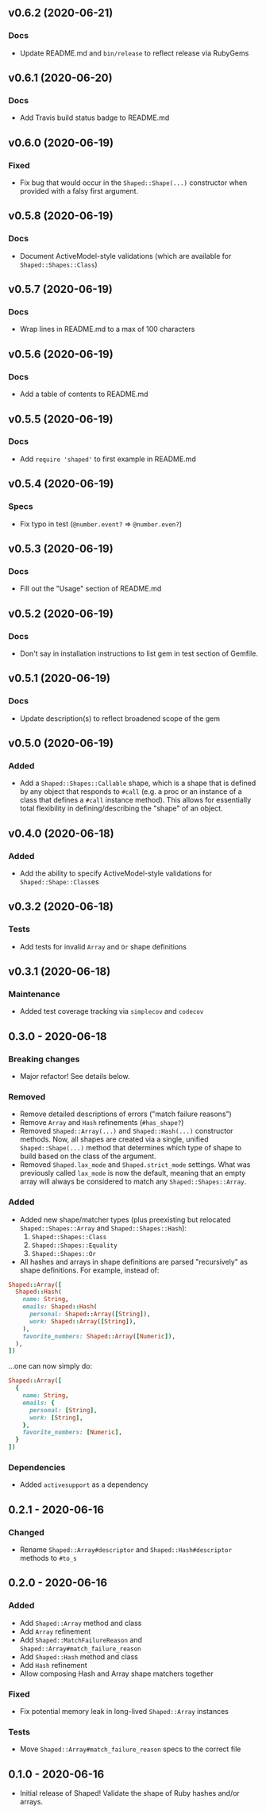 ## v0.6.2 (2020-06-21)
### Docs
- Update README.md and `bin/release` to reflect release via RubyGems

## v0.6.1 (2020-06-20)
### Docs
- Add Travis build status badge to README.md

## v0.6.0 (2020-06-19)
### Fixed
- Fix bug that would occur in the `Shaped::Shape(...)` constructor when provided with a falsy first
  argument.

## v0.5.8 (2020-06-19)
### Docs
- Document ActiveModel-style validations (which are available for `Shaped::Shapes::Class`)

## v0.5.7 (2020-06-19)
### Docs
- Wrap lines in README.md to a max of 100 characters

## v0.5.6 (2020-06-19)
### Docs
- Add a table of contents to README.md

## v0.5.5 (2020-06-19)
### Docs
- Add `require 'shaped'` to first example in README.md

## v0.5.4 (2020-06-19)
### Specs
- Fix typo in test (`@number.event?` => `@number.even?`)

## v0.5.3 (2020-06-19)
### Docs
- Fill out the "Usage" section of README.md

## v0.5.2 (2020-06-19)
### Docs
- Don't say in installation instructions to list gem in test section of Gemfile.

## v0.5.1 (2020-06-19)
### Docs
- Update description(s) to reflect broadened scope of the gem

## v0.5.0 (2020-06-19)
### Added
- Add a `Shaped::Shapes::Callable` shape, which is a shape that is defined by any object that
  responds to `#call` (e.g. a proc or an instance of a class that defines a `#call` instance
  method). This allows for essentially total flexibility in defining/describing the "shape" of an
  object.

## v0.4.0 (2020-06-18)
### Added
- Add the ability to specify ActiveModel-style validations for `Shaped::Shape::Class`es

## v0.3.2 (2020-06-18)
### Tests
- Add tests for invalid `Array` and `Or` shape definitions

## v0.3.1 (2020-06-18)
### Maintenance
- Added test coverage tracking via `simplecov` and `codecov`

## 0.3.0 - 2020-06-18
### Breaking changes
- Major refactor! See details below.

### Removed
- Remove detailed descriptions of errors ("match failure reasons")
- Remove `Array` and `Hash` refinements (`#has_shape?`)
- Removed `Shaped::Array(...)` and `Shaped::Hash(...)` constructor methods. Now, all shapes are
  created via a single, unified `Shaped::Shape(...)` method that determines which type of shape to
  build based on the class of the argument.
- Removed `Shaped.lax_mode` and `Shaped.strict_mode` settings. What was previously called `lax_mode`
  is now the default, meaning that an empty array will always be considered to match any
  `Shaped::Shapes::Array`.

### Added
- Added new shape/matcher types (plus preexisting but relocated `Shaped::Shapes::Array` and
  `Shaped::Shapes::Hash`):
  1. `Shaped::Shapes::Class`
  2. `Shaped::Shapes::Equality`
  3. `Shaped::Shapes::Or`
- All hashes and arrays in shape definitions are parsed "recursively" as shape definitions. For
  example, instead of:

```rb
Shaped::Array([
  Shaped::Hash(
    name: String,
    emails: Shaped::Hash(
      personal: Shaped::Array([String]),
      work: Shaped::Array([String]),
    ),
    favorite_numbers: Shaped::Array([Numeric]),
  ),
])
```

...one can now simply do:

```rb
Shaped::Array([
  {
    name: String,
    emails: {
      personal: [String],
      work: [String],
    },
    favorite_numbers: [Numeric],
  }
])
```

### Dependencies
- Added `activesupport` as a dependency

## 0.2.1 - 2020-06-16
### Changed
- Rename `Shaped::Array#descriptor` and `Shaped::Hash#descriptor` methods to `#to_s`

## 0.2.0 - 2020-06-16
### Added
- Add `Shaped::Array` method and class
- Add `Array` refinement
- Add `Shaped::MatchFailureReason` and `Shaped::Array#match_failure_reason`
- Add `Shaped::Hash` method and class
- Add `Hash` refinement
- Allow composing Hash and Array shape matchers together

### Fixed
- Fix potential memory leak in long-lived `Shaped::Array` instances

### Tests
- Move `Shaped::Array#match_failure_reason` specs to the correct file

## 0.1.0 - 2020-06-16
- Initial release of Shaped! Validate the shape of Ruby hashes and/or arrays.
